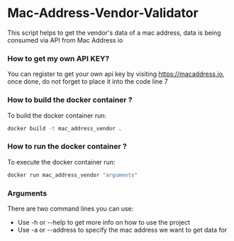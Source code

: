 # Mac-Address-Vendor-Validator
This script helps to get the vendor's data of a mac address, data is being consumed via API from Mac Address io

### How to get my own API KEY?
You can register to get your own api key by visiting https://macaddress.io, once done, do not forget to place it into the code line 7

### How to build the docker container ?
To build the docker container run:
```bash
docker build -t mac_address_vendor .
``` 

### How to run the docker container ?
To execute the docker container run:
```bash
docker run mac_address_vendor "arguments"
``` 
### Arguments
There  are two command lines you can use:
* Use -h or --help to get more info on how to use the project
* Use -a or --address to specify the mac address we want to get data for
